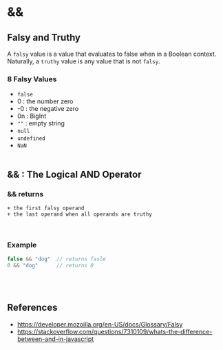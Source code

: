 # && 

## Falsy and Truthy
A `falsy` value is a value that evaluates to false when in a Boolean context. Naturally, a `truthy` value is any value that is not `falsy`.
<br/> 

### 8 Falsy Values
- `false`
- 0 : the number zero
- -0 : the negative zero
- 0n : BigInt 
- `""` : empty string
- `null`
- `undefined`
- `NaN`
<br/><br/>

## && : The Logical AND Operator
### && returns
    + the first falsy operand 
    + the last operand when all operands are truthy
<br/>

### Example
```Typescript
false && "dog"  // returns fasle
0 && "dog"      // returns 0
```
<br/><br/>

## References
- https://developer.mozoilla.org/en-US/docs/Glossary/Falsy
- https://stackoverflow.com/questions/7310109/whats-the-difference-between-and-in-javascript
